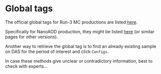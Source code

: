 # Global tags

The official global tags for Run-3 MC productions are listed [here](https://twiki.cern.ch/twiki/bin/view/CMSPublic/GTsRun3#Global_tag_for_2023_Run3_MC_prod).

Specifically for NanoAOD production, they might be listed [here](https://gitlab.cern.ch/cms-nanoAOD/nanoaod-doc/-/wikis/Releases/NanoAODv12) (or similar pages for other versions).

Another way to retrieve the global tag is to find an already existing sample on DAS for the period of interest and click `Configs`.

In case these methods give unclear or contradictory information, best to check with experts...
